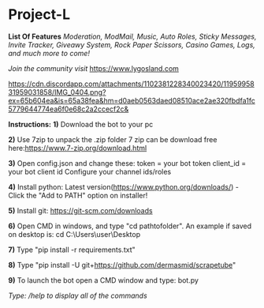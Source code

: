 # Project-L

**List Of Features**
*Moderation, ModMail, Music, Auto Roles, Sticky Messages,  Invite Tracker, Giveawy System, Rock Paper Scissors, Casino Games, Logs, and much more to come!* 

*Join the community visit* https://www.lygosland.com

https://cdn.discordapp.com/attachments/1102381228340023420/1195995831959031858/IMG_0404.png?ex=65b604ea&is=65a38fea&hm=d0aeb0563daed08510ace2ae320fbdfa1fc5779644774ea6f0e68c2a2ccecf2c&

**Instructions:**
**1)** Download the bot to your pc

**2)** Use 7zip to unpack the .zip folder 7 zip can be download free here:https://www.7-zip.org/download.html

**3)** Open config.json and change these:
token = your bot token
client_id = your bot client id
Configure your channel ids/roles

**4)** Install python: Latest version(https://www.python.org/downloads/) - Click the "Add to PATH" option on installer!

**5)** Install git: https://git-scm.com/downloads

**6)** Open CMD in windows, and type "cd pathtofolder". An example if saved on desktop is: cd C:\Users\user\Desktop

**7)** Type "pip install -r requirements.txt" 

**8)** Type "pip install -U git+https://github.com/dermasmid/scrapetube"

**9)** To launch the bot open a CMD window and type: bot.py

*Type: /help to display all of the commands*

